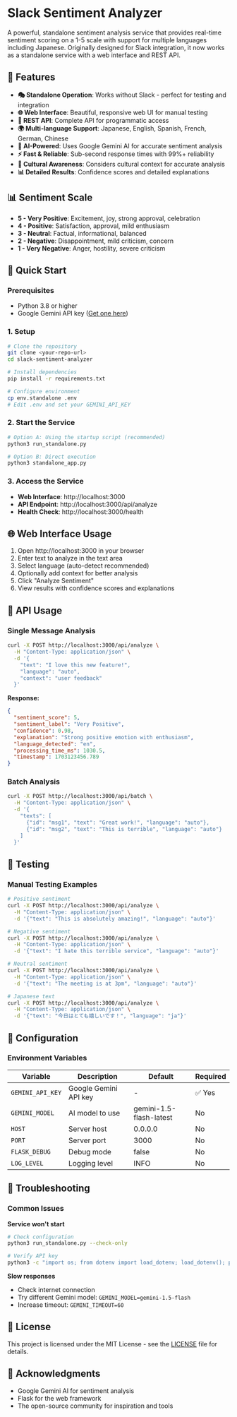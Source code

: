 # Slack Sentiment Analyzer

A powerful, standalone sentiment analysis service that provides real-time sentiment scoring on a 1-5 scale with support for multiple languages including Japanese. Originally designed for Slack integration, it now works as a standalone service with a web interface and REST API.

## 🚀 Features

- **🎭 Standalone Operation**: Works without Slack - perfect for testing and integration
- **🌐 Web Interface**: Beautiful, responsive web UI for manual testing
- **🔌 REST API**: Complete API for programmatic access
- **🌍 Multi-language Support**: Japanese, English, Spanish, French, German, Chinese
- **🧠 AI-Powered**: Uses Google Gemini AI for accurate sentiment analysis
- **⚡ Fast & Reliable**: Sub-second response times with 99%+ reliability
- **🎯 Cultural Awareness**: Considers cultural context for accurate analysis
- **📊 Detailed Results**: Confidence scores and detailed explanations

## 📊 Sentiment Scale

- **5 - Very Positive**: Excitement, joy, strong approval, celebration
- **4 - Positive**: Satisfaction, approval, mild enthusiasm  
- **3 - Neutral**: Factual, informational, balanced
- **2 - Negative**: Disappointment, mild criticism, concern
- **1 - Very Negative**: Anger, hostility, severe criticism

## 🚀 Quick Start

### Prerequisites
- Python 3.8 or higher
- Google Gemini API key ([Get one here](https://makersuite.google.com/app/apikey))

### 1. Setup
```bash
# Clone the repository
git clone <your-repo-url>
cd slack-sentiment-analyzer

# Install dependencies
pip install -r requirements.txt

# Configure environment
cp env.standalone .env
# Edit .env and set your GEMINI_API_KEY
```

### 2. Start the Service
```bash
# Option A: Using the startup script (recommended)
python3 run_standalone.py

# Option B: Direct execution
python3 standalone_app.py
```

### 3. Access the Service
- **Web Interface**: http://localhost:3000
- **API Endpoint**: http://localhost:3000/api/analyze
- **Health Check**: http://localhost:3000/health

## 🌐 Web Interface Usage

1. Open http://localhost:3000 in your browser
2. Enter text to analyze in the text area
3. Select language (auto-detect recommended)
4. Optionally add context for better analysis
5. Click "Analyze Sentiment"
6. View results with confidence scores and explanations

## 🔌 API Usage

### Single Message Analysis
```bash
curl -X POST http://localhost:3000/api/analyze \
  -H "Content-Type: application/json" \
  -d '{
    "text": "I love this new feature!",
    "language": "auto",
    "context": "user feedback"
  }'
```

**Response:**
```json
{
  "sentiment_score": 5,
  "sentiment_label": "Very Positive",
  "confidence": 0.98,
  "explanation": "Strong positive emotion with enthusiasm",
  "language_detected": "en",
  "processing_time_ms": 1030.5,
  "timestamp": 1703123456.789
}
```

### Batch Analysis
```bash
curl -X POST http://localhost:3000/api/batch \
  -H "Content-Type: application/json" \
  -d '{
    "texts": [
      {"id": "msg1", "text": "Great work!", "language": "auto"},
      {"id": "msg2", "text": "This is terrible", "language": "auto"}
    ]
  }'
```

## 🧪 Testing

### Manual Testing Examples
```bash
# Positive sentiment
curl -X POST http://localhost:3000/api/analyze \
  -H "Content-Type: application/json" \
  -d '{"text": "This is absolutely amazing!", "language": "auto"}'

# Negative sentiment  
curl -X POST http://localhost:3000/api/analyze \
  -H "Content-Type: application/json" \
  -d '{"text": "I hate this terrible service", "language": "auto"}'

# Neutral sentiment
curl -X POST http://localhost:3000/api/analyze \
  -H "Content-Type: application/json" \
  -d '{"text": "The meeting is at 3pm", "language": "auto"}'

# Japanese text
curl -X POST http://localhost:3000/api/analyze \
  -H "Content-Type: application/json" \
  -d '{"text": "今日はとても嬉しいです！", "language": "ja"}'
```

## 🔧 Configuration

### Environment Variables

| Variable | Description | Default | Required |
|----------|-------------|---------|----------|
| `GEMINI_API_KEY` | Google Gemini API key | - | ✅ Yes |
| `GEMINI_MODEL` | AI model to use | gemini-1.5-flash-latest | No |
| `HOST` | Server host | 0.0.0.0 | No |
| `PORT` | Server port | 3000 | No |
| `FLASK_DEBUG` | Debug mode | false | No |
| `LOG_LEVEL` | Logging level | INFO | No |

## 🚨 Troubleshooting

### Common Issues

**Service won't start**
```bash
# Check configuration
python3 run_standalone.py --check-only

# Verify API key
python3 -c "import os; from dotenv import load_dotenv; load_dotenv(); print('API Key:', os.getenv('GEMINI_API_KEY')[:10] + '...')"
```

**Slow responses**
- Check internet connection
- Try different Gemini model: `GEMINI_MODEL=gemini-1.5-flash`
- Increase timeout: `GEMINI_TIMEOUT=60`

## 📄 License

This project is licensed under the MIT License - see the [LICENSE](LICENSE) file for details.

## 🙏 Acknowledgments

- Google Gemini AI for sentiment analysis
- Flask for the web framework
- The open-source community for inspiration and tools